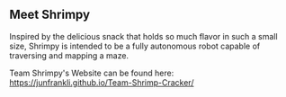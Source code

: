 ## Meet Shrimpy

Inspired by the delicious snack that holds so much flavor in such a small size, Shrimpy is intended to be a fully autonomous robot capable of traversing and mapping a maze.

Team Shrimpy's Website can be found here: 
https://junfrankli.github.io/Team-Shrimp-Cracker/